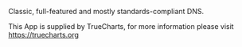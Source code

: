 Classic, full-featured and mostly standards-compliant DNS.

This App is supplied by TrueCharts, for more information please visit https://truecharts.org
